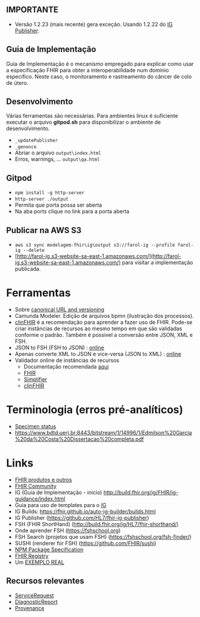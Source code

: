 ## IMPORTANTE

- Versão 1.2.23 (mais recente) gera exceção. Usando 1.2.22 do
  [IG Publisher](https://github.com/HL7/fhir-ig-publisher/releases).

## Guia de Implementação

Guia de Implementação é o mecanismo empregado para explicar como usar
a especificação FHIR para obter a interoperabilidade num domínio específico.
Neste caso, o monitoramento e rastreamento do câncer de colo de útero.

## Desenvolvimento

Várias ferramentas são necessárias. Para ambientes
linux é suficiente executar o arquivo **gitpod.sh** para
disponibilizar o ambiente de desenvolvimento.

- `_updatePublisher`
- `_genonce`
- Abriar o arquivo `output\index.html`
- Erros, warnings, ... `output\qa.html`

## Gitpod

- `npm install -g http-server`
- `http-server ./output`
- Permita que porta possa ser aberta
- Na aba ports clique no link para a porta aberta

## Publicar na AWS S3

- `aws s3 sync modelagem-fhir\ig\output s3://farol-ig --profile farol-ig --delete`
- [http://farol-ig.s3-website-sa-east-1.amazonaws.com/](http://farol-ig.s3-website-sa-east-1.amazonaws.com/) para visitar a implementação publicada.

# Ferramentas

- Sobre [canonical URL and versioning](https://fire.ly/blog/versioning-and-canonical-urls/)
- Camunda Modeler. Edição de arquivos bpmn (ilustração dos processos).
- [clinFHIR](http://gb2.clinfhir.com) é a recomendação para aprender a fazer uso de FHIR. Pode-se criar instâncias de recursos ao mesmo tempo em que são validadas conforme o padrão. Também é possível a conversão entre JSON, XML e FSH.
- JSON to FSH (FSH to JSON) : [online](https://fshschool.org/FSHOnline/#/)
- Apenas converte XML to JSON e vice-versa (JSON to XML) : [online](https://fhir-formats.github.io/)
- Validador online de instâncias de recursos
  - Documentação recomendada [aqui](https://fire.ly/blog/validate-fhir-resources-like-a-boss/#copy-paste-validation)
  - [FHIR](https://validator.fhir.org/)
  - [Simplifier](https://simplifier.net/validate)
  - [clinFHIR](http://clinfhir.com/validateResource.html)

# Terminologia (erros pré-analíticos)

- [Specimen status](https://www.hl7.org/fhir/valueset-specimen-status.html)
- https://www.bdtd.uerj.br:8443/bitstream/1/14996/1/Edmilson%20Garcia%20da%20Costa%20Dissertacao%20completa.pdf

# Links

- [FHIR produtos e outros](https://confluence.hl7.org/display/FHIR/FHIR+Product+Family)
- [FHIR Community](https://fhir.org/)
- IG (Guia de Implementação - início) http://build.fhir.org/ig/FHIR/ig-guidance/index.html
- Guia para uso de templates para o [IG](https://build.fhir.org/ig/FHIR/ig-guidance/using-templates.html)
- IG Builds: https://fhir.github.io/auto-ig-builder/builds.html
- IG Publisher (https://github.com/HL7/fhir-ig-publisher)
- FSH (FHIR ShortHand) (http://build.fhir.org/ig/HL7/fhir-shorthand/)
- Onde aprender FSH (https://fshschool.org)
- FSH Search (projetos que usam FSH) (https://fshschool.org/fsh-finder/)
- SUSHI (renderer for FSH) (https://github.com/FHIR/sushi)
- [NPM Package Specification](https://confluence.hl7.org/display/FHIR/NPM+Package+Specification)
- [FHIR Registry](https://registry.fhir.org)
- Um [EXEMPLO REAL](https://github.com/IHE/ITI.MHD)

## Recursos relevantes

- [ServiceRequest](https://www.hl7.org/fhir/servicerequest.html)
- [DiagnosticReport](https://www.hl7.org/fhir/diagnosticreport.html)
- [Provenance](https://www.hl7.org/fhir/provenance.html)
